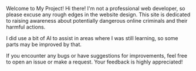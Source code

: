 Welcome to My Project!
Hi there! I'm not a professional web developer, so please excuse any rough edges in the website design. This site is dedicated to raising awareness about potentially dangerous online criminals and their harmful actions.

I did use a bit of AI to assist in areas where I was still learning, so some parts may be improved by that.

If you encounter any bugs or have suggestions for improvements, feel free to open an issue or make a request. Your feedback is highly appreciated!
